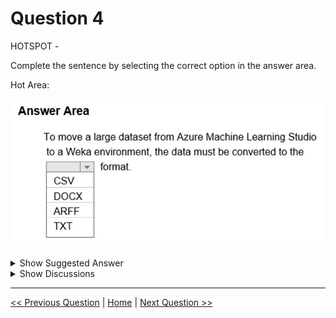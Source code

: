 # Question 4

HOTSPOT -

Complete the sentence by selecting the correct option in the answer area.

Hot Area:

![Question Image](images/q4_q_0001400001.png)

<details>
  <summary>Show Suggested Answer</summary>

  <img src="images/q4_ans_0_0001400002.jpg" alt="Answer Image"><br>
<p>Use the Convert to ARFF module in Azure Machine Learning Studio, to convert datasets and results in Azure Machine Learning to the attribute-relation file format used by the Weka toolset. This format is known as ARFF.</p>
<p>The ARFF data specification for Weka supports multiple machine learning tasks, including data preprocessing, classification, and feature selection. In this format, data is organized by entities and their attributes, and is contained in a single text file.</p>
<p>Reference:</p>
<p>https://docs.microsoft.com/en-us/azure/machine-learning/studio-module-reference/convert-to-arff</p>
<img src="images/q4_ref_8_0001500001.png" alt="Reference Image"><br>

</details>

<details>
  <summary>Show Discussions</summary>

<blockquote><p><strong>eternaleclipse</strong> <code>(Wed 17 Apr 2024 12:31)</code> - <em>Upvotes: 8</em></p><p>This wasn&#x27;t in the exam study material</p></blockquote>
<blockquote><p><strong>oliveirafernandaz</strong> <code>(Tue 01 Oct 2024 18:38)</code> - <em>Upvotes: 4</em></p><p>I didn&#x27;t see anything about Weka on Azure study material</p></blockquote>
<blockquote><p><strong>james2033</strong> <code>(Sat 20 Apr 2024 13:06)</code> - <em>Upvotes: 2</em></p><p>ARFF: Attribute-relation file format used by Weka.</p></blockquote>
<blockquote><p><strong>PopeyeDS</strong> <code>(Sun 14 Jan 2024 08:30)</code> - <em>Upvotes: 2</em></p><p>Weka, a popular machine learning and data mining software, supports the ARFF (Attribute-Relation File Format) as its standard data format. The ARFF format is a plain text file format that allows you to define the attributes and data instances in a structured manner.</p></blockquote>
<blockquote><p><strong>Manlogs</strong> <code>(Fri 24 Mar 2023 20:34)</code> - <em>Upvotes: 1</em></p><p>Correct</p></blockquote>
<blockquote><p><strong>Gabonia</strong> <code>(Sun 19 Feb 2023 14:23)</code> - <em>Upvotes: 1</em></p><p>correct</p></blockquote>

</details>

---

[<< Previous Question](question_3.md) | [Home](/index.md) | [Next Question >>](question_5.md)
